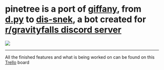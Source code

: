 # pinetree is a port of [giffany](https://github.com/siren15/giffanybot), from [d.py](https://github.com/Rapptz/discord.py) to [dis-snek](https://github.com/Discord-Snake-Pit/Dis-Snek), a bot created for [r/gravityfalls discord server](https://discord.gg/gravityfalls)
![](https://cdn.discordapp.com/attachments/604071095280336947/932592446032990268/unknown.png)
***
All the finished features and what is being worked on can be found on this [Trello](https://trello.com/b/otHKouvg/pinetree-bot-dev-board) board